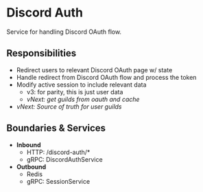 # Discord Auth

Service for handling Discord OAuth flow.

## Responsibilities

-   Redirect users to relevant Discord OAuth page w/ state
-   Handle redirect from Discord OAuth flow and process the token
-   Modify active session to include relevant data
    -   v3: for parity, this is just user data
    -   _vNext: get guilds from oauth and cache_
-   _vNext: Source of truth for user guilds_

## Boundaries & Services

-   **Inbound**
    -   HTTP: /discord-auth/\*
    -   gRPC: DiscordAuthService
-   **Outbound**
    -   Redis
    -   gRPC: SessionService
